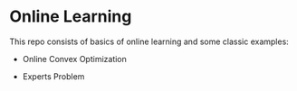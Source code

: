 # Online Learning

This repo consists of basics of online learning and some classic examples:

- Online Convex Optimization

- Experts Problem